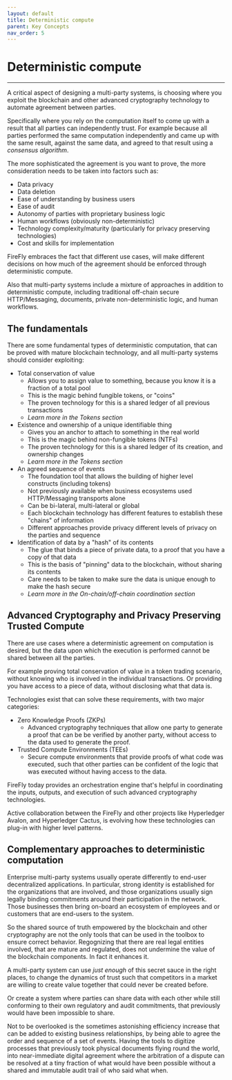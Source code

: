 ```yaml
---
layout: default
title: Deterministic compute
parent: Key Concepts
nav_order: 5
---
```


# Deterministic compute

---

A critical aspect of designing a multi-party systems, is choosing where you exploit
the blockchain and other advanced cryptography technology to automate agreement
between parties.

Specifically where you rely on the computation itself to come up with a result that all parties
can independently trust. For example because all parties performed the same computation
independently and came up with the same result, against the same data, and agreed
to that result using a _consensus algorithm_.

The more sophisticated the agreement is you want to prove, the more consideration needs
to be taken into factors such as:

- Data privacy
- Data deletion
- Ease of understanding by business users
- Ease of audit
- Autonomy of parties with proprietary business logic
- Human workflows (obviously non-deterministic)
- Technology complexity/maturity (particularly for privacy preserving technologies)
- Cost and skills for implementation

FireFly embraces the fact that different use cases, will make different decisions on how much
of the agreement should be enforced through deterministic compute.

Also that multi-party systems include a mixture of approaches in addition to deterministic
compute, including traditional off-chain secure HTTP/Messaging, documents, private
non-deterministic logic, and human workflows.

## The fundamentals

There are some fundamental types of deterministic computation, that can be proved with
mature blockchain technology, and all multi-party systems should consider exploiting:

- Total conservation of value
  - Allows you to assign value to something, because you know it is a fraction of a total pool
  - This is the magic behind fungible tokens, or "coins"
  - The proven technology for this is a shared ledger of all previous transactions
  - _Learn more in the Tokens section_
- Existence and ownership of a unique identifiable thing
  - Gives you an anchor to attach to something in the real world
  - This is the magic behind non-fungible tokens (NTFs)
  - The proven technology for this is a shared ledger of its creation, and ownership changes
  - _Learn more in the Tokens section_
- An agreed sequence of events
  - The foundation tool that allows the building of higher level constructs (including tokens)
  - Not previously available when business ecosystems used HTTP/Messaging transports alone
  - Can be bi-lateral, multi-lateral or global
  - Each blockchain technology has different features to establish these "chains" of information
  - Different approaches provide privacy different levels of privacy on the parties and sequence
- Identification of data by a "hash" of its contents
  - The glue that binds a piece of private data, to a proof that you have a copy of that data
  - This is the basis of "pinning" data to the blockchain, without sharing its contents
  - Care needs to be taken to make sure the data is unique enough to make the hash secure
  - _Learn more in the On-chain/off-chain coordination section_

## Advanced Cryptography and Privacy Preserving Trusted Compute

There are use cases where a deterministic agreement on computation is desired,
but the data upon which the execution is performed cannot be shared between all the parties.

For example proving total conservation of value in a token trading scenario, without
knowing who is involved in the individual transactions. Or providing you have access to a piece of
data, without disclosing what that data is.

Technologies exist that can solve these requirements, with two major categories:

- Zero Knowledge Proofs (ZKPs)
  - Advanced cryptography techniques that allow one party to generate a proof that can be
    be verified by another party, without access to the data used to generate the proof.
- Trusted Compute Environments (TEEs)
  - Secure compute environments that provide proofs of what code was executed, such that
    other parties can be confident of the logic that was executed without having access to the data.

FireFly today provides an orchestration engine that's helpful in coordinating the inputs, outputs,
and execution of such advanced cryptography technologies.

Active collaboration between the FireFly and other projects like Hyperledger Avalon,
and Hyperledger Cactus, is evolving how these technologies can plug-in with higher level patterns.

## Complementary approaches to deterministic computation

Enterprise multi-party systems usually operate differently to end-user decentralized
applications. In particular, strong identity is established for the organizations that are
involved, and those organizations usually sign legally binding commitments around their participation
in the network. Those businesses then bring on-board an ecosystem of employees and or customers that
are end-users to the system.

So the shared source of truth empowered by the blockchain and other cryptography are not the only
tools that can be used in the toolbox to ensure correct behavior. Regognizing that there are real
legal entities involved, that are mature and regulated, does not undermine the value of the blockchain
components. In fact it enhances it.

A multi-party system can use _just enough_ of this secret sauce in the right places, to change
the dynamics of trust such that competitors in a market are willing to create value together that
could never be created before.

Or create a system where parties can share data with each other while still conforming to their own
regulatory and audit commitments, that previously would have been impossible to share.

Not to be overlooked is the sometimes astonishing efficiency increase that can be added to existing
business relationships, by being able to agree the order and sequence of a set of events. Having the
tools to digitize processes that previously took physical documents flying round the world, into
near-immediate digital agreement where the arbitration of a dispute can be resolved at a tiny fraction
of what would have been possible without a shared and immutable audit trail of who said what when.
